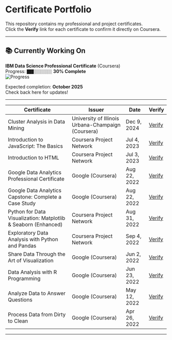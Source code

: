 # Certificate Portfolio

This repository contains my professional and project certificates.  
Click the **Verify** link for each certificate to confirm it directly on Coursera.

---

## 📚 Currently Working On
**IBM Data Science Professional Certificate** (Coursera)  
Progress: `███░░░░░░░░` **30% Complete**  
![Progress](https://img.shields.io/badge/Coursera_Progress-30%25-blue?style=for-the-badge)  

Expected completion: **October 2025**  
Check back here for updates!

---

| Certificate | Issuer | Date | Verify |
|---|---|---|---|
| Cluster Analysis in Data Mining | University of Illinois Urbana-Champaign (Coursera) | Dec 9, 2024 | [Verify](https://coursera.org/verify/DTN63DYAXMMP) |
| Introduction to JavaScript: The Basics | Coursera Project Network | Jul 4, 2023 | [Verify](https://coursera.org/verify/QPVBRV79Y5TK) |
| Introduction to HTML | Coursera Project Network | Jul 3, 2023 | [Verify](https://coursera.org/verify/M23Q3HXZHPRK) |
| Google Data Analytics Professional Certificate | Google (Coursera) | Aug 22, 2022 | [Verify](https://coursera.org/verify/professional-cert/T5JEAVVV936V) |
| Google Data Analytics Capstone: Complete a Case Study | Google (Coursera) | Aug 22, 2022 | [Verify](https://coursera.org/verify/2UT326K6SLVS) |
| Python for Data Visualization: Matplotlib & Seaborn (Enhanced) | Coursera Project Network | Aug 31, 2022 | [Verify](https://coursera.org/verify/PKTJRGARSU25) |
| Exploratory Data Analysis with Python and Pandas | Coursera Project Network | Sep 4, 2022 | [Verify](https://coursera.org/verify/SJYRXQZ97MWB) |
| Share Data Through the Art of Visualization | Google (Coursera) | Jun 2, 2022 | [Verify](https://coursera.org/verify/RY87SKNNUNJR) |
| Data Analysis with R Programming | Google (Coursera) | Jun 23, 2022 | [Verify](https://coursera.org/verify/2UU96PNJ9J73) |
| Analyze Data to Answer Questions | Google (Coursera) | May 12, 2022 | [Verify](https://coursera.org/verify/P3KA9H9Y5DS6) |
| Process Data from Dirty to Clean | Google (Coursera) | Apr 26, 2022 | [Verify](https://coursera.org/verify/P592JZC27JEN) |

---

